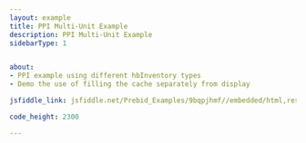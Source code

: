 ```yaml
---
layout: example
title: PPI Multi-Unit Example
description: PPI Multi-Unit Example
sidebarType: 1


about:
- PPI example using different hbInventory types
- Demo the use of filling the cache separately from display

jsfiddle_link: jsfiddle.net/Prebid_Examples/9bqpjhmf//embedded/html,result

code_height: 2300

---
```

